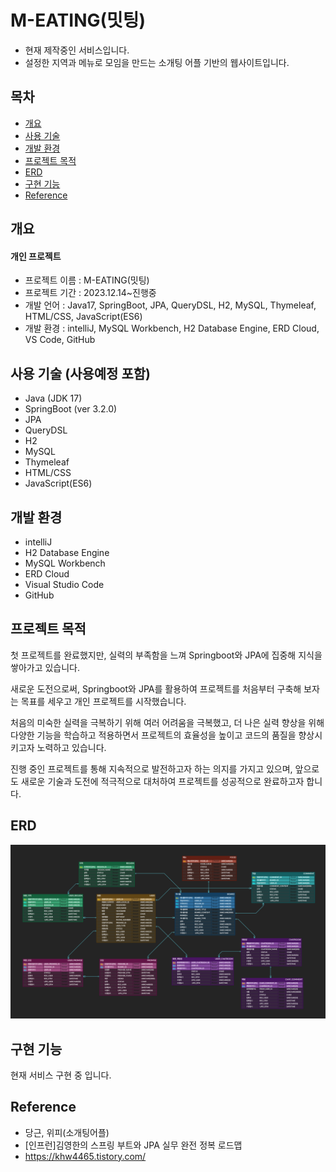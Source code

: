 # M-EATING(밋팅)
* 현재 제작중인 서비스입니다.
* 설정한 지역과 메뉴로 모임을 만드는 소개팅 어플 기반의 웹사이트입니다.

## 목차
* [개요](#개요)
* [사용 기술](#사용-기술)
* [개발 환경](#개발-환경)
* [프로젝트 목적](#프로젝트-목적)
* [ERD](#ERD)
* [구현 기능](#구현-기능)
* [Reference](#Reference)

## 개요
#### 개인 프로젝트
* 프로젝트 이름 : M-EATING(밋팅)
* 프로젝트 기간 : 2023.12.14~진행중
* 개발 언어 : Java17, SpringBoot, JPA, QueryDSL, H2, MySQL, Thymeleaf, HTML/CSS, JavaScript(ES6)
* 개발 환경 : intelliJ, MySQL Workbench, H2 Database Engine, ERD Cloud, VS Code, GitHub

## 사용 기술 (사용예정 포함)
* Java (JDK 17)
* SpringBoot (ver 3.2.0)
* JPA
* QueryDSL
* H2
* MySQL
* Thymeleaf
* HTML/CSS
* JavaScript(ES6)

## 개발 환경
* intelliJ
* H2 Database Engine
* MySQL Workbench
* ERD Cloud
* Visual Studio Code
* GitHub

## 프로젝트 목적

첫 프로젝트를 완료했지만, 실력의 부족함을 느껴 Springboot와 JPA에 집중해 지식을 쌓아가고 있습니다.

새로운 도전으로써, Springboot와 JPA를 활용하여 프로젝트를 처음부터 구축해 보자는 목표를 세우고 개인 프로젝트를 시작했습니다.

처음의 미숙한 실력을 극복하기 위해 여러 어려움을 극복했고, 더 나은 실력 향상을 위해 다양한 기능을 학습하고 적용하면서 프로젝트의 효율성을 높이고 코드의 품질을 향상시키고자 노력하고 있습니다.

진행 중인 프로젝트를 통해 지속적으로 발전하고자 하는 의지를 가지고 있으며, 앞으로도 새로운 기술과 도전에 적극적으로 대처하여 프로젝트를 성공적으로 완료하고자 합니다.

## ERD
![ERD](https://github.com/khw4465/M-Eating/blob/main/ERD.png)

## 구현 기능

현재 서비스 구현 중 입니다.

## Reference
* 당근, 위피(소개팅어플)
* [인프런]김영한의 스프링 부트와 JPA 실무 완전 정복 로드맵
* https://khw4465.tistory.com/
